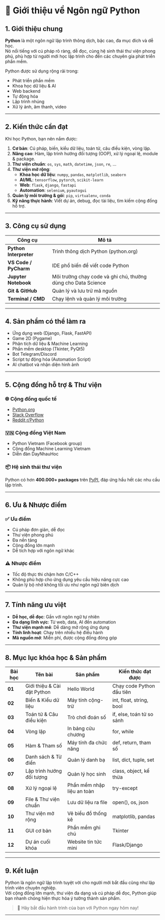 # 📘 Giới thiệu về Ngôn ngữ Python

## 1. Giới thiệu chung

**Python** là một ngôn ngữ lập trình thông dịch, bậc cao, đa mục đích và dễ học.  
Nó nổi tiếng với cú pháp rõ ràng, dễ đọc, cùng hệ sinh thái thư viện phong phú, phù hợp từ người mới học lập trình cho đến các chuyên gia phát triển phần mềm.

Python được sử dụng rộng rãi trong:
- Phát triển phần mềm
- Khoa học dữ liệu & AI
- Web backend
- Tự động hóa
- Lập trình nhúng
- Xử lý ảnh, âm thanh, video

---

## 2. Kiến thức cần đạt

Khi học Python, bạn nên nắm được:
1. **Cơ bản**: Cú pháp, biến, kiểu dữ liệu, toán tử, câu điều kiện, vòng lặp.
2. **Nâng cao**: Hàm, lập trình hướng đối tượng (OOP), xử lý ngoại lệ, module & package.
3. **Thư viện chuẩn**: `os`, `sys`, `math`, `datetime`, `json`, `re`, ...
4. **Thư viện mở rộng**:
   - **Khoa học dữ liệu**: `numpy`, `pandas`, `matplotlib`, `seaborn`
   - **AI/ML**: `tensorflow`, `pytorch`, `scikit-learn`
   - **Web**: `flask`, `django`, `fastapi`
   - **Automation**: `selenium`, `pyautogui`
5. **Quản lý môi trường & gói**: `pip`, `virtualenv`, `conda`
6. **Kỹ năng thực hành**: Viết dự án, debug, đọc tài liệu, tìm kiếm cộng đồng hỗ trợ.

---

## 3. Công cụ sử dụng

| Công cụ       | Mô tả                                      |
|---------------|-------------------------------------------|
| **Python Interpreter** | Trình thông dịch Python (python.org) |
| **VS Code / PyCharm**   | IDE phổ biến để viết code Python     |
| **Jupyter Notebook**    | Môi trường chạy code và ghi chú, thường dùng cho Data Science |
| **Git & GitHub**        | Quản lý và lưu trữ mã nguồn          |
| **Terminal / CMD**      | Chạy lệnh và quản lý môi trường      |

---

## 4. Sản phẩm có thể làm ra

- Ứng dụng web (Django, Flask, FastAPI)
- Game 2D (Pygame)
- Phân tích dữ liệu & Machine Learning
- Phần mềm desktop (Tkinter, PyQt5)
- Bot Telegram/Discord
- Script tự động hóa (Automation Script)
- AI chatbot và nhận diện hình ảnh

---

## 5. Cộng đồng hỗ trợ & Thư viện

### 🌐 Cộng đồng quốc tế
- [Python.org](https://www.python.org/)
- [Stack Overflow](https://stackoverflow.com/questions/tagged/python)
- [Reddit r/Python](https://www.reddit.com/r/Python/)

### 🇻🇳 Cộng đồng Việt Nam
- Python Vietnam (Facebook group)
- Cộng đồng Machine Learning Vietnam
- Diễn đàn DayNhauHoc

### 📦 Hệ sinh thái thư viện
Python có hơn **400.000+ packages** trên [PyPI](https://pypi.org/), đáp ứng hầu hết các nhu cầu lập trình.

---

## 6. Ưu & Nhược điểm

### ✅ Ưu điểm
- Cú pháp đơn giản, dễ đọc
- Thư viện phong phú
- Đa nền tảng
- Cộng đồng lớn mạnh
- Dễ tích hợp với ngôn ngữ khác

### ⚠ Nhược điểm
- Tốc độ thực thi chậm hơn C/C++
- Không phù hợp cho ứng dụng yêu cầu hiệu năng cực cao
- Quản lý bộ nhớ không tối ưu như ngôn ngữ biên dịch

---

## 7. Tính năng ưu việt

- **Dễ học, dễ đọc**: Gần với ngôn ngữ tự nhiên
- **Đa dạng lĩnh vực**: Từ web, data, AI đến automation
- **Thư viện mạnh mẽ**: Dễ dàng mở rộng ứng dụng
- **Tính linh hoạt**: Chạy trên nhiều hệ điều hành
- **Mã nguồn mở**: Miễn phí, được cộng đồng đóng góp

---

## 8. Mục lục khóa học & Sản phẩm

| Bài học | Tên bài | Sản phẩm | Kiến thức đạt được |
|---------|---------|----------|--------------------|
| **01** | Giới thiệu & Cài đặt Python | Hello World | Chạy code Python đầu tiên |
| **02** | Biến & Kiểu dữ liệu | Máy tính cộng-trừ | int, float, string, bool |
| **03** | Toán tử & Câu điều kiện | Trò chơi đoán số | if, else, toán tử so sánh |
| **04** | Vòng lặp | In bảng cửu chương | for, while |
| **05** | Hàm & Tham số | Máy tính đa chức năng | def, return, tham số |
| **06** | Danh sách & Từ điển | Quản lý danh bạ | list, dict, tuple, set |
| **07** | Lập trình hướng đối tượng | Quản lý học sinh | class, object, kế thừa |
| **08** | Xử lý ngoại lệ | Phần mềm nhập liệu an toàn | try-except |
| **09** | File & Thư viện chuẩn | Lưu dữ liệu ra file | open(), os, json |
| **10** | Thư viện mở rộng | Vẽ biểu đồ thống kê | matplotlib, pandas |
| **11** | GUI cơ bản | Phần mềm ghi chú | Tkinter |
| **12** | Dự án cuối khóa | Website tin tức mini | Flask/Django |

---

## 9. Kết luận

Python là ngôn ngữ lập trình tuyệt vời cho người mới bắt đầu cũng như lập trình viên chuyên nghiệp.  
Với cộng đồng lớn mạnh, thư viện đa dạng và cú pháp dễ đọc, Python giúp bạn nhanh chóng hiện thực hóa ý tưởng thành sản phẩm.

> 🐍 Hãy bắt đầu hành trình của bạn với Python ngay hôm nay!

---

